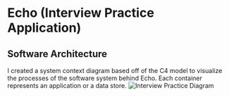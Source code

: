 # Echo (Interview Practice Application)

## Software Architecture
I created a system context diagram based off of the C4 model to visualize the processes of the software system behind Echo. Each container represents an application or a data store.
![Interview Practice Diagram](https://github.com/simon-quach/echo-interview-practice/assets/43255108/da71089e-e3c1-4619-8d5c-651cd33985be)
